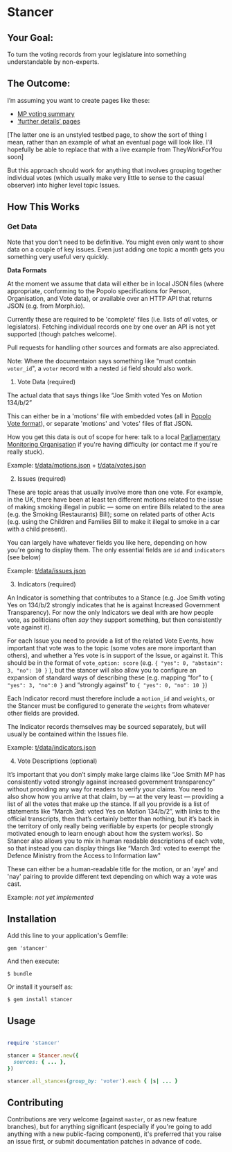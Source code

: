 # Stancer

## Your Goal:

To turn the voting records from your legislature into something understandable by non-experts.

## The Outcome:

I’m assuming you want to create pages like these:

* [MP voting summary](http://www.theyworkforyou.com/mp/10777/david_cameron/witney/votes)
* [‘further details’ pages](http://ukvotes.herokuapp.com/issue/PW-6710/tom_watson)

[The latter one is an unstyled testbed page, to show the sort of thing I
mean, rather than an example of what an eventual page will look like.
I’ll hopefully be able to replace that with a live example from
TheyWorkForYou soon]

But this approach should work for anything that involves grouping
together individual votes (which usually make very little to sense to
the casual observer) into higher level topic Issues.

## How This Works

### Get Data

Note that you don’t need to be definitive. You might even only want to
show data on a couple of key issues. Even just adding one topic a month
gets you something very useful very quickly. 

**Data Formats**

At the moment we assume that data will either be in local JSON files
(where appropriate, conforming to the Popolo specifications for Person,
Organisation, and Vote data), or available over an HTTP API that returns
JSON (e.g. from Morph.io). 

Currently these are required to be 'complete' files (i.e. lists of *all*
votes, or legislators). Fetching individual records one by one over an
API is not yet supported (though patches welcome).

Pull requests for handling other sources and formats are also appreciated. 

Note: Where the documentaion says something like "must contain `voter_id`", a
`voter` record with a nested `id` field should also work.

1. Vote Data (required)

  The actual data that says things like “Joe Smith voted Yes on Motion 134/b/2”

  This can either be in a 'motions' file with embedded votes (all in
  [Popolo Vote format](http://www.popoloproject.com/specs/motion.html)),
  or separate 'motions' and 'votes' files of flat JSON.

  How you get this data is out of scope for here: talk to a local
  [Parliamentary Monitoring Organisation](http://en.wikipedia.org/wiki/Parliamentary_informatics)
  if you're having difficulty (or contact me if you're really stuck).

  Example: [t/data/motions.json](t/data/motions.json) + [t/data/votes.json](t/data/votes.json) 

2. Issues (required)

  These are topic areas that usually involve more than one vote. For
  example, in the UK, there have been at least ten different motions
  related to the issue of making smoking illegal in public — some on
  entire Bills related to the area (e.g. the Smoking (Restaurants) Bill);
  some on related parts of other Acts (e.g. using the Children and
  Families Bill to make it illegal to smoke in a car with a child
  present). 

  You can largely have whatever fields you like here, depending on how
  you're going to display them. The only essential fields are `id` and
  `indicators` (see below)

  Example: [t/data/issues.json](t/data/issues.json)

3. Indicators (required)

  An Indicator is something that contributes to a Stance (e.g. Joe Smith
  voting Yes on 134/b/2 strongly indicates that he is against Increased
  Government Transparency). For now the only Indicators we deal with are
  how people vote, as politicians often *say* they support something, but
  then consistently vote against it).

  For each Issue you need to provide a list of the related Vote Events,
  how important that vote was to the topic (some votes are more important
  than others), and whether a Yes vote is in support of the Issue, or
  against it. This should be in the format of `vote_option: score` (e.g.
  `{ "yes": 0, "abstain": 3, "no": 10 }` ), but the stancer will also
  allow you to configure an expansion of standard ways of describing these
  (e.g.  mapping “for” to `{ "yes": 3, "no":0 }` and “strongly against” to
  `{ "yes": 0, "no": 10 }`)

  Each Indicator record must therefore include a `motion_id` and
  `weights`, or the Stancer must be configured to generate the `weights`
  from whatever other fields are provided.

  The Indicator records themselves may be sourced separately, but will
  usually be contained within the Issues file.

  Example: [t/data/indicators.json](t/data/indicators.json)

4. Vote Descriptions (optional)

  It’s important that you don’t simply make large claims like “Joe Smith
  MP has consistently voted strongly against increased government
  transparency” without providing any way for readers to verify your
  claims. You need to also show how you arrive at that claim, by — at the
  very least — providing a list of all the votes that make up the stance.
  If all you provide is a list of statements like “March 3rd: voted Yes on
  Motion 134/b/2”, with links to the official transcripts, then that’s
  certainly better than nothing, but it’s back in the territory of only
  really being verifiable by experts (or people strongly motivated enough
  to learn enough about how the system works). So Stancer also allows you
  to mix in human readable descriptions of each vote, so that instead you
  can display things like “March 3rd: voted to exempt the Defence Ministry
  from the Access to Information law" 

  These can either be a human-readable title for the motion, or an 'aye'
  and 'nay' pairing to provide different text depending on which way a
  vote was cast.

  Example: *not yet implemented*

## Installation

Add this line to your application's Gemfile:

    gem 'stancer'

And then execute:

    $ bundle

Or install it yourself as:

    $ gem install stancer

## Usage

  ```ruby

  require 'stancer'

  stancer = Stancer.new({
    sources: { ... },
  })

  stancer.all_stances(group_by: 'voter').each { |s| ... }
  ```

## Contributing

Contributions are very welcome (against `master`, or as new feature
branches), but for anything significant (especially if you're going to
add anything with a new public-facing component), it's preferred that
you raise an issue first, or submit documentation patches in advance of
code.


